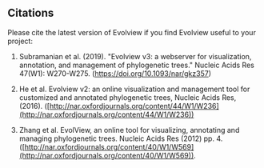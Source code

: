 ## Citations

Please cite the latest version of Evolview if you find Evolview useful to your project:


1. Subramanian et al. (2019). "Evolview v3: a webserver for visualization, annotation, and management of phylogenetic trees." Nucleic Acids Res 47(W1): W270-W275. (https://doi.org/10.1093/nar/gkz357)

2. He et al. Evolview v2: an online visualization and management tool for customized and annotated phylogenetic trees, Nucleic Acids Res, (2016). ([http://nar.oxfordjournals.org/content/44/W1/W236](http://nar.oxfordjournals.org/content/44/W1/W236))

3. Zhang et al. EvolView, an online tool for visualizing, annotating and managing phylogenetic trees. Nucleic Acids Res (2012) pp. 4. ([http://nar.oxfordjournals.org/content/40/W1/W569](http://nar.oxfordjournals.org/content/40/W1/W569)).
